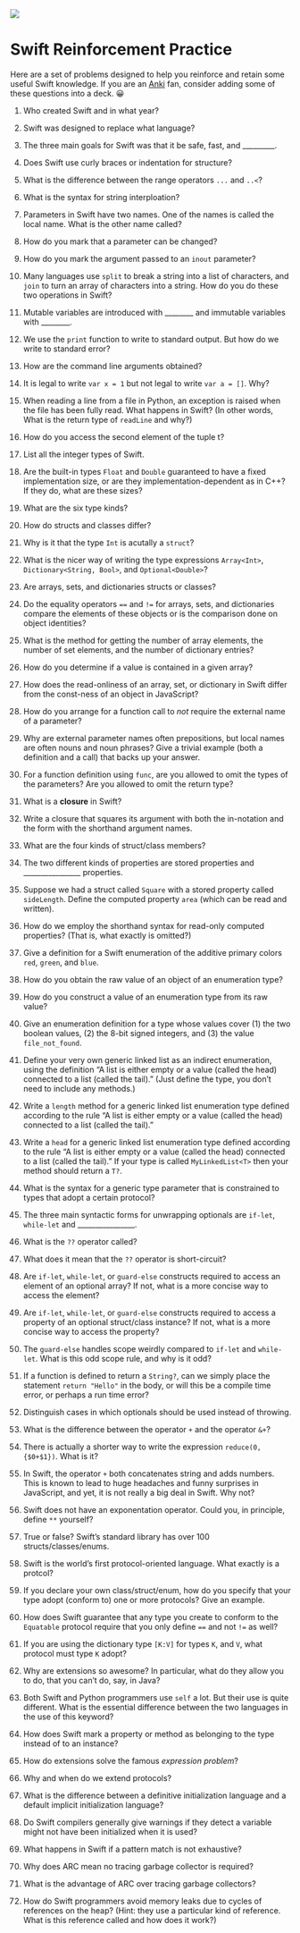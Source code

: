 <img src="https://raw.githubusercontent.com/rtoal/polyglot/master/docs/resources/swift-logo-64.png">

# Swift Reinforcement Practice

Here are a set of problems designed to help you reinforce and retain some useful Swift knowledge. If you are an [Anki](https://apps.ankiweb.net/) fan, consider adding some of these questions into a deck. 😀

1. Who created Swift and in what year?

1. Swift was designed to replace what language?

1. The three main goals for Swift was that it be safe, fast, and _________.

1. Does Swift use curly braces or indentation for structure?

1. What is the difference between the range operators `...` and `..<`?

1. What is the syntax for string interploation?

1. Parameters in Swift have two names. One of the names is called the local name. What is the other name called?

1. How do you mark that a parameter can be changed?

1. How do you mark the argument passed to an `inout` parameter?

1. Many languages use `split` to break a string into a list of characters, and `join` to turn an array of characters into a string. How do you do these two operations in Swift?

1. Mutable variables are introduced with ________ and immutable variables with ________.

1. We use the `print` function to write to standard output. But how do we write to standard error?

1. How are the command line arguments obtained?

1. It is legal to write `var x = 1` but not legal to write `var a = []`. Why?

1. When reading a line from a file in Python, an exception is raised when the file has been fully read. What happens in Swift? (In other words, What is the return type of `readLine` and why?)

1. How do you access the second element of the tuple t?

1. List all the integer types of Swift.

1. Are the built-in types `Float` and `Double` guaranteed to have a fixed implementation size, or are they implementation-dependent as in C++? If they do, what are these sizes?

1. What are the six type kinds?

1. How do structs and classes differ?

1. Why is it that the type `Int` is acutally a `struct`?

1. What is the nicer way of writing the type expressions `Array<Int>`,  `Dictionary<String, Bool>`, and `Optional<Double>`?

1. Are arrays, sets, and dictionaries structs or classes?

1. Do the equality operators `==` and `!=` for arrays, sets, and dictionaries compare the elements of these objects or is the comparison done on object identities?

1. What is the method for getting the number of array elements, the number of set elements, and the number of dictionary entries?

1. How do you determine if a value is contained in a given array?

1. How does the read-onliness of an array, set, or dictionary in Swift differ from the const-ness of an object in JavaScript?

1. How do you arrange for a function call to _not_ require the external name of a parameter?

1. Why are external parameter names often prepositions, but local names are often nouns and noun phrases? Give a trivial example (both a definition and a call) that backs up your answer.

1. For a function definition using `func`, are you allowed to omit the types of the parameters? Are you allowed to omit the return type?

1. What is a **closure** in Swift?

1. Write a closure that squares its argument with both the in-notation and the form with the shorthand argument names.

1. What are the four kinds of struct/class members?

1. The two different kinds of properties are stored properties and ________________ properties.

1. Suppose we had a struct called `Square` with a stored property called `sideLength`. Define the computed property `area` (which can be read and written).

1. How do we employ the shorthand syntax for read-only computed properties? (That is, what exactly is omitted?)

1. Give a definition for a Swift enumeration of the additive primary colors `red`, `green`, and `blue`.

1. How do you obtain the raw value of an object of an enumeration type?

1. How do you construct a value of an enumeration type from its raw value?

1. Give an enumeration definition for a type whose values cover (1) the two boolean values, (2) the 8-bit signed integers, and (3) the value `file_not_found`.

1. Define your very own generic linked list as an indirect enumeration, using the definition “A list is either empty or a value (called the head) connected to a list (called the tail).” (Just define the type, you don’t need to include any methods.)

1. Write a `length` method for a generic linked list enumeration type defined according to the rule “A list is either empty or a value (called the head) connected to a list (called the tail).”

1. Write a `head` for a generic linked list enumeration type defined according to the rule “A list is either empty or a value (called the head) connected to a list (called the tail).” If your type is called `MyLinkedList<T>` then your method should return a `T?`.

1. What is the syntax for a generic type parameter that is constrained to types that adopt a certain protocol?

1. The three main syntactic forms for unwrapping optionals are `if-let`, `while-let` and ________________.

1. What is the `??` operator called?

1. What does it mean that the `??` operator is short-circuit?

1. Are `if-let`, `while-let`, or `guard-else` constructs required to access an element of an optional array? If not, what is a more concise way to access the element?

1. Are `if-let`, `while-let`, or `guard-else` constructs required to access a property of an optional struct/class instance? If not, what is a more concise way to access the property?

1. The `guard-else` handles scope weirdly compared to `if-let` and `while-let`. What is this odd scope rule, and why is it odd?

1. If a function is defined to return a `String?`, can we simply place the statement `return "Hello"` in the body, or will this be a compile time error, or perhaps a run time error?

1. Distinguish cases in which optionals should be used instead of throwing.

1. What is the difference between the operator `+` and the operator `&+`?

1. There is actually a shorter way to write the expression `reduce(0, {$0+$1})`. What is it?

1. In Swift, the operator `+` both concatenates string and adds numbers. This is known to lead to huge headaches and funny surprises in JavaScript, and yet, it is not really a big deal in Swift. Why not?

1. Swift does not have an exponentation operator. Could you, in principle, define `**` yourself?

1. True or false? Swift’s standard library has over 100 structs/classes/enums.

1. Swift is the world’s first protocol-oriented language. What exactly is a protcol?

1. If you declare your own class/struct/enum, how do you specify that your type adopt (conform to) one or more protocols? Give an example.

1. How does Swift guarantee that any type you create to conform to the `Equatable` protocol require that you only define `==` and not `!=` as well?

1. If you are using the dictionary type `[K:V]` for types `K`, and `V`, what protocol must type `K` adopt?

1. Why are extensions so awesome? In particular, what do they allow you to do, that you can’t do, say, in Java?

1. Both Swift and Python programmers use `self` a lot. But their use is quite different. What is the essential difference between the two languages in the use of this keyword?

1. How does Swift mark a property or method as belonging to the type instead of to an instance?

1. How do extensions solve the famous _expression problem_?

1. Why and when do we extend protocols?

1. What is the difference between a definitive initialization language and a default implicit initialization language?

1. Do Swift compilers generally give warnings if they detect a variable might not have been initialized when it is used?

1. What happens in Swift if a pattern match is not exhaustive?

1. Why does ARC mean no tracing garbage collector is required?

1. What is the advantage of ARC over tracing garbage collectors?

1. How do Swift programmers avoid memory leaks due to cycles of references on the heap? (Hint: they use a particular kind of reference. What is this reference called and how does it work?)






